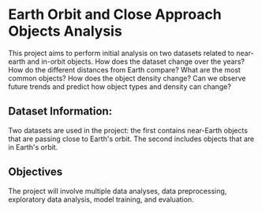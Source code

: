 # Earth Orbit and Close Approach Objects Analysis

This project aims to perform initial analysis on two datasets related to near-earth and in-orbit objects. How does the dataset change over the years? How do the different distances from Earth compare? What are the most common objects? How does the object density change? Can we observe future trends and predict how object types and density can change?

## Dataset Information:

Two datasets are used in the project: the first contains near-Earth objects that are passing close to Earth's orbit. The second includes objects that are in Earth's orbit.


## Objectives

The project will involve multiple data analyses, data preprocessing, exploratory data analysis, model training, and evaluation.